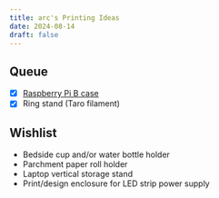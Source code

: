 ```yaml
---
title: arc's Printing Ideas
date: 2024-08-14
draft: false
---
```


## Queue

- [x] [Raspberry Pi B case](https://www.thingiverse.com/thing:4384009)
- [x] Ring stand (Taro filament)

## Wishlist

- Bedside cup and/or water bottle holder
- Parchment paper roll holder
- Laptop vertical storage stand
- Print/design enclosure for LED strip power supply

